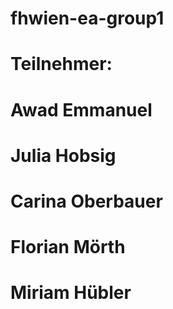 # fhwien-ea-group1

# Teilnehmer:
# Awad Emmanuel
# Julia Hobsig
# Carina Oberbauer
# Florian Mörth
# Miriam Hübler

